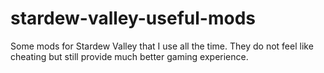 # stardew-valley-useful-mods
Some mods for Stardew Valley that I use all the time. They do not feel like cheating but still provide much better gaming experience. 

